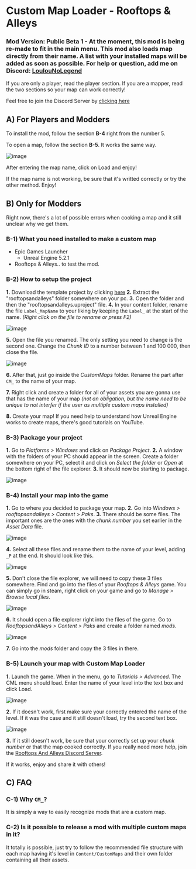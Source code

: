 # Custom Map Loader - Rooftops & Alleys
### Mod Version: Public Beta 1 - At the moment, this mod is being re-made to fit in the main menu. This mod also loads map directly from their name. A list with your installed maps will be added as soon as possible. For help or question, add me on Discord: [LoulouNoLegend](https://discord.com/users/421740856303812630)
If you are only a player, read the player section. If you are a mapper, read the two sections so your map can work correctly!

Feel free to join the Discord Server by [clicking here](https://discord.gg/kHZVQyVWFq)

## A) For Players and Modders
To install the mod, follow the section **B-4** right from the number 5.

To open a map, follow the section **B-5**. It works the same way.

![image](https://github.com/LoulouNoLegend/CustomMapLoader-RooftopsAndAlleys/assets/40952934/040a5d92-ac0e-45e0-8fa9-f271ac54569f)


After entering the map name, click on Load and enjoy!

If the map name is not working, be sure that it's writted correctly or try the other method. Enjoy!


## B) Only for Modders
Right now, there's a lot of possible errors when cooking a map and it still unclear why we get them.


### B-1) What you need installed to make a custom map
- Epic Games Launcher
  - Unreal Engine 5.2.1
- Rooftops & Alleys.. to test the mod.

### B-2) How to setup the project
**1.** Download the template project by clicking [here](https://github.com/LoulouNoLegend/CustomMapLoader-RooftopsAndAlleys/releases/download/PB1/CustomMapLoader_Template.zip)
**2.** Extract the "rooftopsandalleys" folder somewhere on your pc.
**3.** Open the folder and then the "rooftopsandalleys.uproject" file.
**4.** In your content folder, rename the file `Label_MapName` to your liking by keeping the `Label_` at the start of the name. *(Right click on the file to rename or press F2)*

![image](https://github.com/LoulouNoLegend/CustomMapLoader-RooftopsAndAlleys/assets/40952934/2f96f4af-95df-4039-b3d2-35fccd7dae3d)


**5.** Open the file you renamed. The only setting you need to change is the second one. Change the *Chunk ID* to a number between 1 and 100 000, then close the file.

![image](https://github.com/LoulouNoLegend/CustomMapLoader-RooftopsAndAlleys/assets/40952934/f42e4923-a3ca-4c14-9ae8-cf5c6f817a52)

**6.** After that, just go inside the *CustomMaps* folder. Rename the part after `CM_` to the name of your map.

**7.** Right click and create a folder for all of your assets you are gonna use that has the name of your map *(not an obligation, but the name need to be unique to not interfer if the user as multiple custom maps installed)*


**8.** Create your map! If you need help to understand how Unreal Engine works to create maps, there's good tutorials on YouTube.

### B-3) Package your project
**1.** Go to *Platforms > Windows* and click on *Package Project*.
**2.** A window with the folders of your PC should appear in the screen. Create a folder somewhere on your PC, select it and click on *Select the folder* or *Open* at the bottom right of the file explorer.
**3.** It should now be starting to package.

![image](https://github.com/LoulouNoLegend/CustomMapLoader-RooftopsAndAlleys/assets/40952934/4e104f25-faaa-4faa-a9f8-08bc33a46c02)

### B-4) Install your map into the game
**1.** Go to where you decided to package your map.
**2.** Go into *Windows > rooftopsandalleys > Content > Paks*.
**3.** There should be some files. The important ones are the ones with the *chunk number* you set earlier in the *Asset Data* file.

![image](https://github.com/LoulouNoLegend/CustomMapLoader-RooftopsAndAlleys/assets/40952934/5dac8e6a-6f82-430a-a119-fe0a2a6517b0)

**4.** Select all these files and rename them to the name of your level, adding `_P` at the end. It should look like this.

![image](https://github.com/LoulouNoLegend/CustomMapLoader-RooftopsAndAlleys/assets/40952934/fa120c38-47bf-43e0-98ac-07ba2f6671fd)

**5.** Don't close the file explorer, we will need to copy these 3 files somewhere. Find and go into the files of your *Rooftops & Alleys* game. You can simply go in steam, right click on your game and go to *Manage > Browse local files*.

![image](https://github.com/LoulouNoLegend/CustomMapLoader-RooftopsAndAlleys/assets/40952934/b146280b-efc2-47cc-9f24-8730a2c79162)

**6.** It should open a file explorer right into the files of the game. Go to *RooftopsandAlleys > Content > Paks* and create a folder named *mods*.

![image](https://github.com/LoulouNoLegend/CustomMapLoader-RooftopsAndAlleys/assets/40952934/f07bc7b5-5d6d-4b49-8a54-3e6afc76c060)

**7.** Go into the *mods* folder and copy the 3 files in there.

### B-5) Launch your map with Custom Map Loader
**1.** Launch the game. When in the menu, go to *Tutorials > Advanced*. The CML menu should load. Enter the name of your level into the text box and click Load.

![image](https://github.com/LoulouNoLegend/CustomMapLoader-RooftopsAndAlleys/assets/40952934/cfcc5947-0222-4d86-b8d4-ad971c5b9981)

**2.** If it doesn't work, first make sure your correctly entered the name of the level. If it was the case and it still doesn't load, try the second text box.

![image](https://github.com/LoulouNoLegend/CustomMapLoader-RooftopsAndAlleys/assets/40952934/074b4b42-b331-4fe9-95d3-4c71cad11b42)

**3.** If it still doesn't work, be sure that your correctly set up your *chunk number* or that the map cooked correctly. If you really need more help, join the [Rooftops And Alleys Discord Server](https://discord.gg/kHZVQyVWFq).

If it works, enjoy and share it with others!

## C) FAQ

### C-1) Why `CM_`?
It is simply a way to easily recognize mods that are a custom map.

### C-2) Is it possible to release a mod with multiple custom maps in it?
It totally is possible, just try to follow the recommended file structure with each map having it's level in `Content/CustomMaps` and their own folder containing all their assets.
